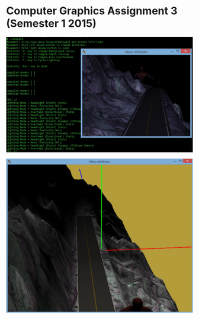 # Computer Graphics Assignment 3 (Semester 1 2015)

![Old (6th May) Build Screenshot](https://github.com/KonradJanica/CG_Assign3/blob/master/preview.jpg?raw=true)

![Current Build Screenshot](https://github.com/KonradJanica/CG_Assign3/blob/master/preview_6th_may.jpg?raw=true)
